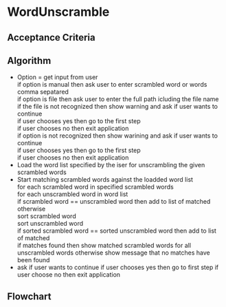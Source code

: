 # WordUnscramble

## Acceptance Criteria

## Algorithm
* Option = get input from user  
        if option is manual then ask user to enter scrambled word or words comma sepatared  
        if option is file then ask user to enter the full path icluding the file name  
                if the file is not recognized then show warning and ask if user wants to continue   
                      if user chooses yes then go to the first step  
                      if user chooses no then exit application  
        if option is not recognized then show warining and ask if user wants to continue  
                 if user chooses yes then go to the first step  
                 if user chooses no then exit application  
* Load the word list specified by the iser for unscrambling the given scrambled words
* Start matching scrambled words against the loadded word list  
                for each scrambled word in specified scrambled words  
                        for each unscrambled word in word list  
                                if scrambled word == unscrambled word then add to list of matched  
                                otherwise  
                                        sort scrambled word  
                                        sort unscrambled word  
                                        if sorted scrambled word == sorted unscrambled word then add to list of matched  
                 if matches found then show matched scrambled words for all unscrambled words
                 otherwise show message that no matches have been found
* ask if user wants to continue
                if user chooses yes then go to first step
                if user choose no then exit application


## Flowchart

